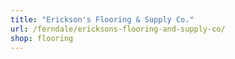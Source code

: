 ```yaml
---
title: "Erickson's Flooring & Supply Co."
url: /ferndale/ericksons-flooring-and-supply-co/
shop: flooring
---
```

